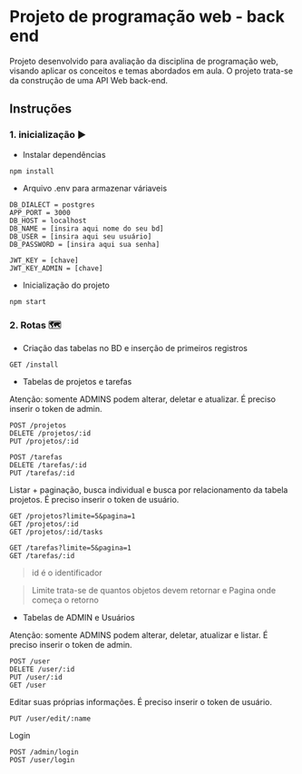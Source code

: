 # Projeto de programação web - back end

Projeto desenvolvido para avaliação da disciplina de programação web, visando aplicar os conceitos e temas abordados em aula. O projeto trata-se da construção de uma API Web back-end.


## Instruções
### 1. inicialização ▶
- Instalar dependências

```
npm install
```
- Arquivo .env para armazenar váriaveis

```
DB_DIALECT = postgres
APP_PORT = 3000
DB_HOST = localhost
DB_NAME = [insira aqui nome do seu bd]
DB_USER = [insira aqui seu usuário]
DB_PASSWORD = [insira aqui sua senha]

JWT_KEY = [chave]
JWT_KEY_ADMIN = [chave]
```
- Inicialização do projeto

```
npm start
```

### 2. Rotas 🗺
- Criação das tabelas no BD e inserção de primeiros registros
```
GET /install
```

- Tabelas de projetos e tarefas


Atenção: somente ADMINS podem alterar, deletar e atualizar. É preciso inserir o token de admin.
  
```
POST /projetos
DELETE /projetos/:id
PUT /projetos/:id

POST /tarefas
DELETE /tarefas/:id
PUT /tarefas/:id
```

Listar + paginação, busca individual e busca por relacionamento da tabela projetos. É preciso inserir o token de usuário.

```
GET /projetos?limite=5&pagina=1
GET /projetos/:id
GET /projetos/:id/tasks

GET /tarefas?limite=5&pagina=1
GET /tarefas/:id
```
> id é o identificador

> Limite trata-se de quantos objetos devem retornar e Pagina onde começa o retorno


- Tabelas de ADMIN e Usuários
  

Atenção: somente ADMINS podem alterar, deletar, atualizar e listar. É preciso inserir o token de admin.
  
```
POST /user
DELETE /user/:id
PUT /user/:id
GET /user
```

Editar suas próprias informações. É preciso inserir o token de usuário.
    
```
PUT /user/edit/:name
```
Login
```
POST /admin/login
POST /user/login
```
